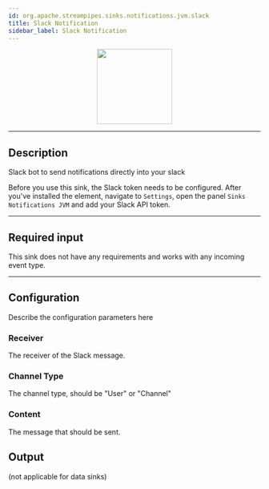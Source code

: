 ```yaml
---
id: org.apache.streampipes.sinks.notifications.jvm.slack
title: Slack Notification
sidebar_label: Slack Notification
---
```


<!--
  ~ Licensed to the Apache Software Foundation (ASF) under one or more
  ~ contributor license agreements.  See the NOTICE file distributed with
  ~ this work for additional information regarding copyright ownership.
  ~ The ASF licenses this file to You under the Apache License, Version 2.0
  ~ (the "License"); you may not use this file except in compliance with
  ~ the License.  You may obtain a copy of the License at
  ~
  ~    http://www.apache.org/licenses/LICENSE-2.0
  ~
  ~ Unless required by applicable law or agreed to in writing, software
  ~ distributed under the License is distributed on an "AS IS" BASIS,
  ~ WITHOUT WARRANTIES OR CONDITIONS OF ANY KIND, either express or implied.
  ~ See the License for the specific language governing permissions and
  ~ limitations under the License.
  ~
  -->



<p align="center"> 
    <img src="/docs/img/pipeline-elements/org.apache.streampipes.sinks.notifications.jvm.slack/icon.png" width="150px;" class="pe-image-documentation"/>
</p>

***

## Description

Slack bot to send notifications directly into your slack

Before you use this sink, the Slack token needs to be configured.
After you've installed the element, navigate to ``Settings``, open the panel ``Sinks Notifications JVM`` and add your
Slack API token.
***

## Required input

This sink does not have any requirements and works with any incoming event type.

***

## Configuration

Describe the configuration parameters here

### Receiver

The receiver of the Slack message.

### Channel Type

The channel type, should be "User" or "Channel"

### Content

The message that should be sent.


## Output

(not applicable for data sinks)